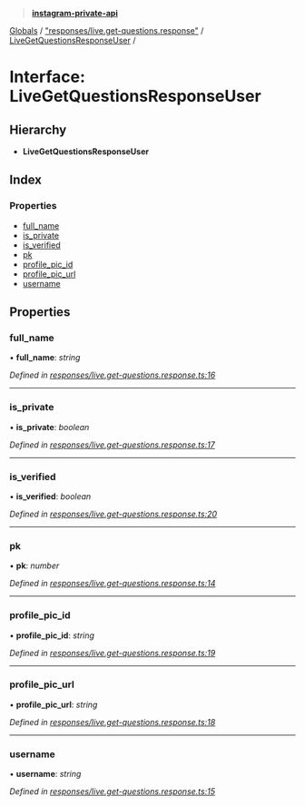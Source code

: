 > **[instagram-private-api](../README.md)**

[Globals](../README.md) / ["responses/live.get-questions.response"](../modules/_responses_live_get_questions_response_.md) / [LiveGetQuestionsResponseUser](_responses_live_get_questions_response_.livegetquestionsresponseuser.md) /

# Interface: LiveGetQuestionsResponseUser

## Hierarchy

- **LiveGetQuestionsResponseUser**

## Index

### Properties

- [full_name](_responses_live_get_questions_response_.livegetquestionsresponseuser.md#full_name)
- [is_private](_responses_live_get_questions_response_.livegetquestionsresponseuser.md#is_private)
- [is_verified](_responses_live_get_questions_response_.livegetquestionsresponseuser.md#is_verified)
- [pk](_responses_live_get_questions_response_.livegetquestionsresponseuser.md#pk)
- [profile_pic_id](_responses_live_get_questions_response_.livegetquestionsresponseuser.md#profile_pic_id)
- [profile_pic_url](_responses_live_get_questions_response_.livegetquestionsresponseuser.md#profile_pic_url)
- [username](_responses_live_get_questions_response_.livegetquestionsresponseuser.md#username)

## Properties

### full_name

• **full_name**: _string_

_Defined in [responses/live.get-questions.response.ts:16](https://github.com/realinstadude/instagram-private-api/blob/4ae8fec/src/responses/live.get-questions.response.ts#L16)_

---

### is_private

• **is_private**: _boolean_

_Defined in [responses/live.get-questions.response.ts:17](https://github.com/realinstadude/instagram-private-api/blob/4ae8fec/src/responses/live.get-questions.response.ts#L17)_

---

### is_verified

• **is_verified**: _boolean_

_Defined in [responses/live.get-questions.response.ts:20](https://github.com/realinstadude/instagram-private-api/blob/4ae8fec/src/responses/live.get-questions.response.ts#L20)_

---

### pk

• **pk**: _number_

_Defined in [responses/live.get-questions.response.ts:14](https://github.com/realinstadude/instagram-private-api/blob/4ae8fec/src/responses/live.get-questions.response.ts#L14)_

---

### profile_pic_id

• **profile_pic_id**: _string_

_Defined in [responses/live.get-questions.response.ts:19](https://github.com/realinstadude/instagram-private-api/blob/4ae8fec/src/responses/live.get-questions.response.ts#L19)_

---

### profile_pic_url

• **profile_pic_url**: _string_

_Defined in [responses/live.get-questions.response.ts:18](https://github.com/realinstadude/instagram-private-api/blob/4ae8fec/src/responses/live.get-questions.response.ts#L18)_

---

### username

• **username**: _string_

_Defined in [responses/live.get-questions.response.ts:15](https://github.com/realinstadude/instagram-private-api/blob/4ae8fec/src/responses/live.get-questions.response.ts#L15)_
